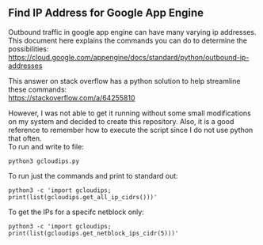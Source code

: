 ## Find IP Address for Google App Engine
Outbound traffic in google app engine can have many varying ip addresses.
This document here explains the commands you can do to determine the possibilities:  
https://cloud.google.com/appengine/docs/standard/python/outbound-ip-addresses

This answer on stack overflow has a python solution to help streamline these commands:  
https://stackoverflow.com/a/64255810

However, I was not able to get it running without some small modifications on my system and decided to create this repository.
Also, it is a good reference to remember how to execute the script since I do not use python that often.  
To run and write to file:
```
python3 gcloudips.py
```

To run just the commands and print to standard out:
```
python3 -c 'import gcloudips; print(list(gcloudips.get_all_ip_cidrs()))'
```
To get the IPs for a specifc netblock only:
```
python3 -c 'import gcloudips; print(list(gcloudips.get_netblock_ips_cidr(5)))'
```
